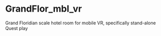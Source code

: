 # GrandFlor_mbl_vr
Grand Floridian scale hotel room for mobile VR, specifically stand-alone Quest play
